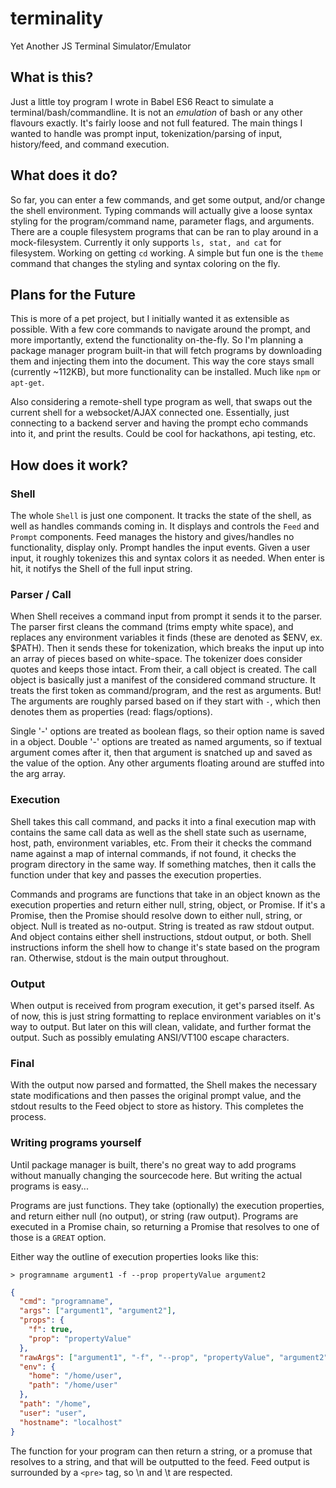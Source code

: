 # terminality
Yet Another JS Terminal Simulator/Emulator

## What is this?
Just a little toy program I wrote in Babel ES6 React to simulate a terminal/bash/commandline. It is not an _emulation_ of bash or any other 
flavours exactly. It's fairly loose and not full featured. The main things I wanted to handle was prompt input, tokenization/parsing of input, 
history/feed, and command execution.

## What does it do?
So far, you can enter a few commands, and get some output, and/or change the shell environment. Typing commands will actually give
a loose syntax styling for the program/command name, parameter flags, and arguments. There are a couple filesystem programs that can
be ran to play around in a mock-filesystem. Currently it only supports `ls, stat, and cat` for filesystem. Working on getting `cd` working.
A simple but fun one is the `theme` command that changes the styling and syntax coloring on the fly.

## Plans for the Future
This is more of a pet project, but I initially wanted it as extensible as possible. With a few core commands to navigate around the prompt, 
and more importantly, extend the functionality on-the-fly. So I'm planning a package manager program built-in that will fetch programs 
by downloading them and injecting them into the document. This way the core stays small (currently ~112KB), but more functionality can be 
installed. Much like `npm` or `apt-get`.

Also considering a remote-shell type program as well, that swaps out the current shell for a websocket/AJAX connected one. Essentially, just 
connecting to a backend server and having the prompt echo commands into it, and print the results. Could be cool for hackathons, api testing, etc.

## How does it work?
### Shell
The whole `Shell` is just one component. It tracks the state of the shell, as well as handles commands coming in. It displays and controls the 
`Feed` and `Prompt` components. Feed manages the history and gives/handles no functionality, display only. Prompt handles the input events. 
Given a user input, it roughly tokenizes this and syntax colors it as needed. When enter is hit, it notifys the Shell of the full input string.

### Parser / Call
When Shell receives a command input from prompt it sends it to the parser. The parser first cleans the command (trims empty white space), and 
replaces any environment variables it finds (these are denoted as $ENV, ex. $PATH). Then it sends these for tokenization, which breaks the input 
up into an array of pieces based on white-space. The tokenizer does consider quotes and keeps those intact. From their, a call object is created.
The call object is basically just a manifest of the considered command structure. It treats the first token as command/program, and the rest as arguments. 
But! The arguments are roughly parsed based on if they start with `-`, which then denotes them as properties (read: flags/options).

Single '-' options are treated as boolean flags, so their option name is saved in a object. Double '-' options are treated as named arguments, 
so if textual argument comes after it, then that argument is snatched up and saved as the value of the option. Any other arguments floating around are 
stuffed into the arg array.

### Execution
Shell takes this call command, and packs it into a final execution map with contains the same call data as well as the shell state such 
as username, host, path, environment variables, etc. From their it checks the command name against a map of internal commands, if not found, 
it checks the program directory in the same way. If something matches, then it calls the function under that key and passes the execution properties.

Commands and programs are functions that take in an object known as the execution properties and return either null, string, object, or Promise.
If it's a Promise, then the Promise should resolve down to either null, string, or object. Null is treated as no-output. String is treated as 
raw stdout output. And object contains either shell instructions, stdout output, or both. Shell instructions inform the shell how to change it's 
state based on the program ran. Otherwise, stdout is the main output throughout.

### Output
When output is received from program execution, it get's parsed itself. As of now, this is just string formatting to replace environment variables 
on it's way to output. But later on this will clean, validate, and further format the output. Such as possibly emulating ANSI/VT100 escape characters.

### Final
With the output now parsed and formatted, the Shell makes the necessary state modifications and then passes the original prompt value, 
and the stdout results to the Feed object to store as history. This completes the process.

### Writing programs yourself
Until package manager is built, there's no great way to add programs without manually changing the sourcecode here. But writing the actual programs is easy...

Programs are just functions. They take (optionally) the execution properties, and return either null (no output), or string (raw output).
Programs are executed in a Promise chain, so returning a Promise that resolves to one of those is a `GREAT` option.

Either way the outline of execution properties looks like this:

`> programname argument1 -f --prop propertyValue argument2`
```json
{
  "cmd": "programname",
  "args": ["argument1", "argument2"],
  "props": {
    "f": true,
    "prop": "propertyValue"
  },
  "rawArgs": ["argument1", "-f", "--prop", "propertyValue", "argument2"],
  "env": {
    "home": "/home/user",
    "path": "/home/user"
  },
  "path": "/home",
  "user": "user",
  "hostname": "localhost"
}
```

The function for your program can then return a string, or a promuse that resolves to a string, and that will be outputted to the feed.
Feed output is surrounded by a `<pre>` tag, so \n and \t are respected.
